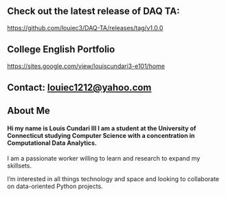 ## **Check out the latest release of DAQ TA:** 

https://github.com/louiec3/DAQ-TA/releases/tag/v1.0.0 

## **College English Portfolio**

https://sites.google.com/view/louiscundari3-e101/home

## Contact: louiec1212@yahoo.com

## **About Me**

#### Hi my name is Louis Cundari III I am a student at the University of Connecticut studying Computer Science with a concentration in Computational Data Analytics.

I am a passionate worker willing to learn and research to expand my skillsets. 

I’m interested in all things technology and space and looking to collaborate on data-oriented Python projects.

<!---
louiec3/louiec3 is a ✨ special ✨ repository because its `README.md` (this file) appears on your GitHub profile.
You can click the Preview link to take a look at your changes.
--->
